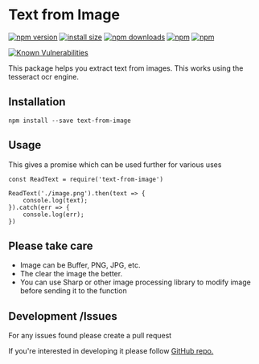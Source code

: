 # Text from Image

[![npm version](https://img.shields.io/npm/v/text-from-image.svg?style=flat-square)](https://www.npmjs.org/package/text-from-image)
[![install size](https://packagephobia.now.sh/badge?p=text-from-image)](https://packagephobia.now.sh/result?p=text-from-image)
[![npm downloads](https://img.shields.io/npm/dm/text-from-image.svg?style=flat-square)](http://npm-stat.com/charts.html?package=text-from-image)
[![npm](https://img.shields.io/npm/dm/text-from-image.svg?style=flat-square)](http://npm-stat.com/charts.html?package=text-from-image)
[![npm](https://img.shields.io/npm/dt/text-from-image)](https://www.npmjs.com/package/text-from-image)
<!-- [![gitter chat](https://img.shields.io/gitter/room/mzabriskie/text-from-image.svg?style=flat-square)](https://gitter.im/mzabriskie/text-from-image) -->
<!-- [![code helpers](https://www.codetriage.com/goyalabhi1305/tess-based-text-from-image/badges/users.svg)](https://www.codetriage.com/axios/axios) -->
[![Known Vulnerabilities](https://snyk.io/test/npm/text-from-image/badge.svg)](https://snyk.io/test/npm/text-from-image)

This package helps you extract text from images. This works using the tesseract ocr engine.

## Installation

```
npm install --save text-from-image
```

## Usage
This gives a promise  which can be used further for various uses

```
const ReadText = require('text-from-image')

ReadText('./image.png').then(text => {
    console.log(text);
}).catch(err => {
    console.log(err);
})
```

## Please take care

- Image can be Buffer, PNG, JPG, etc.
- The clear the image the better.
- You can use Sharp or other image processing library to modify image before sending it to the function

## Development /Issues

For any issues found please create a pull request

If you're interested in developing it please follow <a href="https://github.com/goyalabhi1305/tess-based-text-from-image">GitHub repo.</a>
